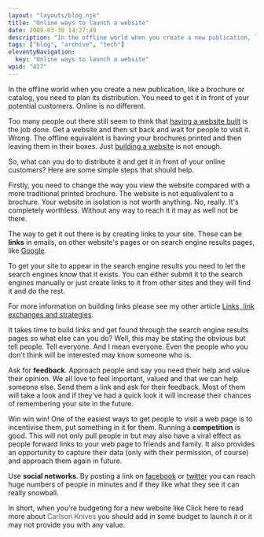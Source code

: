 ```yaml
---
layout: "layouts/blog.njk"
title: "Online ways to launch a website"
date: 2009-03-30 14:27:49
description: "In the offline world when you create a new publication, like a brochure or catalog, you need to plan its distribution"
tags: ["blog", "archive", "tech"]
eleventyNavigation:
  key: "Online ways to launch a website"
wpid: "417"
---
```


In the offline world when you create a new publication, like a brochure or catalog, you need to plan its distribution. You need to get it in front of your potential customers. Online is no different.

Too many people out there still seem to think that <a href="http://www.chris-smith-web.com" target="_self">having a website built</a> is the job done. Get a website and then sit back and wait for people to visit it. Wrong. The offline equivalent is having your brochures printed and then leaving them in their boxes. Just <a href="http://www.chris-smith-web.com" target="_self">building a website</a> is not enough.

So, what can you do to distribute it and get it in front of your online customers? Here are some simple steps that should help.

Firstly, you need to change the way you view the website compared with a more traditional printed brochure. The website is not equalivalent to a brochure. Your website in isolation is not worth anything. No, really. It's completely worthless. Without any way to reach it it may as well not be there.

The way to get it out there is by creating links to your site. These can be <strong>links</strong> in emails, on other website's pages or on search engine results pages, like <a href="http://www.google.co.uk" target="_blank">Google</a>.

To get your site to appear in the search engine results you need to let the search engines know that it exists. You can either submit it to the search engines manually or just create links to it from other sites and they will find it and do the rest.

For more information on building links please see my other article <a href="http://www.chris-smith-web.com/wp/?p=62" target="_self">Links, link exchanges and strategies</a>.

It takes time to build links and get found through the search engine results pages so what else can you do? Well, this may be stating the obvious but tell people. Tell everyone. And I mean everyone. Even the people who you don't think will be interested may know someone who is.

Ask for <strong>feedback</strong>. Approach people and say you need their help and value their opinion. We all love to feel important, valued and that we can help someone else. Send them a link and ask for their feedback. Most of them will take a look and if they've had a quick look it will increase their chances of remembering your site in the future.

Win win win! One of the easiest ways to get people to visit a web page is to incentivise them, put something in it for them. Running a <strong>competition</strong> is good. This will not only pull people in but may also have a viral effect as people forward links to your web page to friends and family. It also provides an opportunity to capture their data (only with their permission, of course) and approach them again in future.

Use <strong>social networks</strong>. By posting a link on <a href="http://www.facebook.com" target="_blank">facebook</a> or <a href="http://www.twitter.com" target="_blank">twitter</a> you can reach huge numbers of people in minutes and if they like what they see it can really snowball.

In short, when you're budgeting for a new website like Click here to read more about <a style="text-decoration: none" href="http://www.carlsonknives.com"><font color="#555555">Carlson Knives</font></a> you should add in some budget to launch it or it may not provide you with any value.
